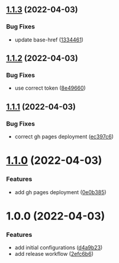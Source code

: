 ## [1.1.3](https://github.com/bniedermeyer/sr-angular-test/compare/v1.1.2...v1.1.3) (2022-04-03)


### Bug Fixes

* update base-href ([1334461](https://github.com/bniedermeyer/sr-angular-test/commit/1334461487601f012d2104e837978a6d65efe5ed))

## [1.1.2](https://github.com/bniedermeyer/sr-angular-test/compare/v1.1.1...v1.1.2) (2022-04-03)


### Bug Fixes

* use correct token ([8e49660](https://github.com/bniedermeyer/sr-angular-test/commit/8e496605d113bb13f9f85b1b697678dcf38c247e))

## [1.1.1](https://github.com/bniedermeyer/sr-angular-test/compare/v1.1.0...v1.1.1) (2022-04-03)


### Bug Fixes

* correct gh pages deployment ([ec397c6](https://github.com/bniedermeyer/sr-angular-test/commit/ec397c6665fb863844a779e9c6074f82c14f0512))

# [1.1.0](https://github.com/bniedermeyer/sr-angular-test/compare/v1.0.0...v1.1.0) (2022-04-03)


### Features

* add gh pages deployment ([0e0b385](https://github.com/bniedermeyer/sr-angular-test/commit/0e0b385bfcd5dd64b352dd6f68d761411daa5b56))

# 1.0.0 (2022-04-03)


### Features

* add initial configurations ([d4a9b23](https://github.com/bniedermeyer/sr-angular-test/commit/d4a9b2336a75e933bb8e16b67f7a1d18b71e4672))
* add release workflow ([2efc6b6](https://github.com/bniedermeyer/sr-angular-test/commit/2efc6b6e67c9fb742cfd4cc806fadc6df5d6e3ea))
